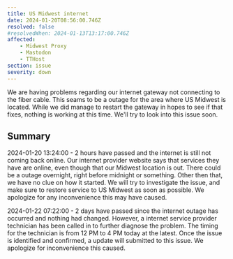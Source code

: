 ```yaml
---
title: US Midwest internet
date: 2024-01-20T08:56:00.746Z
resolved: false
#resolvedWhen: 2024-01-13T13:17:00.746Z
affected:
    - Midwest Proxy
    - Mastodon
    - TTHost
section: issue
severity: down
---
```


We are having problems regarding our internet gateway not connecting to the fiber cable. This seams to be a outage for the area where US Midwest is located. While we did manage to restart the gateway in hopes to see if that fixes, nothing is working at this time. We'll try to look into this issue soon.

## Summary

2024-01-20 13:24:00 - 2 hours have passed and the internet is still not coming back online. Our internet provider website says that services they have are online, even though that our Midwest location is out. There could be a outage overnight, right before midnight or something. Other then that, we have no clue on how it started. We will try to investigate the issue, and make sure to restore service to US Midwest as soon as possible. We apologize for any inconvenience this may have caused.

2024-01-22 07:22:00 - 2 days have passed since the internet outage has occurred and nothing had changed. However, a internet service provider technician has been called in to further diagnose the problem. The timing for the technician is from 12 PM to 4 PM today at the latest. Once the issue is identified and confirmed, a update will submitted to this issue. We apologize for inconvenience this caused.